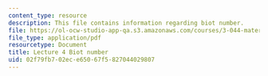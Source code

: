 ```yaml
---
content_type: resource
description: This file contains information regarding biot number.
file: https://ol-ocw-studio-app-qa.s3.amazonaws.com/courses/3-044-materials-processing-spring-2013/02f79fb702ece65067f5827044029807_MIT3_044S13_Lec04.pdf
file_type: application/pdf
resourcetype: Document
title: Lecture 4 Biot number
uid: 02f79fb7-02ec-e650-67f5-827044029807
---
```

